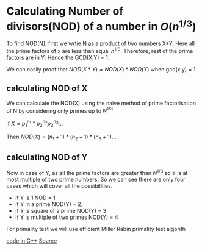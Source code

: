 
# Calculating Number of divisors(NOD) of a number in $O(n^{1/3})$
To find NOD(N), first we wrtie N as a product of two numbers X*Y. Here all the prime factors of x are less than equal $n^{1/3}$. Therefore, rest of the prime factors are in Y; Hence the GCD(X,Y) = 1. 

We can easily proof that $NOD(X * Y) = NOD(X) * NOD(Y)$ when gcd(x,y) = 1

## calculating NOD of X
We can calculate the NOD(X) using the naive method of prime factorisation of N by considering only primes up to $N^{1/3}$ 

if $X = {p_1}^{n_1}*{p_2}^{n_2}{p_3}^{n_3}...$

Then $NOD(X) = ({n_1+1})*({n_2+1})*({n_3+1})....$

## calculating NOD of Y
Now in case of Y, as all the prime factors are greater than $N^{1/3}$ so Y is at most multiple of two prime numbers.
So we can see there are only four cases which will cover all the possibilities.
* if Y is 1 NOD = 1
* if Y in a prime NOD(Y) = 2;
* if Y is square of a prime NOD(Y) = 3
* if Y is multiple of two primes NOD(Y) = 4

For primality test we will use efficient Miller Rabin primality test algorith

[code in C++](https://github.com/srlabib/Competitve-programming-equipments/blob/main/Number%20Theory/Optimized_NOD.cpp) 
[Source](https://www.dropbox.com/scl/fi/xulvu4frs0a7z740v6cqw/divisors.pdf?rlkey=p9eipf697zoihfzsuf8oqwzf2&e=1&dl=0)
